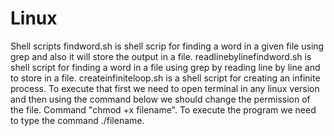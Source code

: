 # Linux
Shell scripts
findword.sh is shell scrip for finding a word in a given file using grep and also it will store the output in a file.
readlinebylinefindword.sh is shell script for finding a word in a file using grep by reading line by line and to store in a file.
createinfiniteloop.sh is a shell script for creating an infinite process.
To execute that first we need to open terminal in any linux version and then using the command below we should change the permission of the file. Command "chmod +x filename". To execute the program we need to type the command ./filename.
